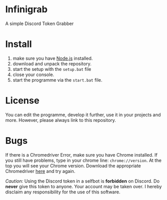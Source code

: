 # Infinigrab
A simple Discord Token Grabber

# Install
1. make sure you have [Node.js](https://nodejs.org/en/download/) installed.
2. download and unpack the repository.
3. start the setup with the `setup.bat` file
5. close your console.
6. start the programme via the `start.bat` file.

# License
You can edit the programme, develop it further, use it in your projects and more. However, please always link to this repository.

# Bugs
If there is a Chromedriver Error, make sure you have Chrome installed. If you still have problems, type in your chrome line: `chrome://version`. At the top you will see your Chrome version. Download the appropriate Chromedriver [here](http://chromedriver.storage.googleapis.com/index.html) and try again.

*Caution:*
Using the Discord token in a selfbot is **forbidden** on Discord. Do **never** give this token to anyone. Your account may be taken over. I hereby disclaim any responsibility for the use of this software.
